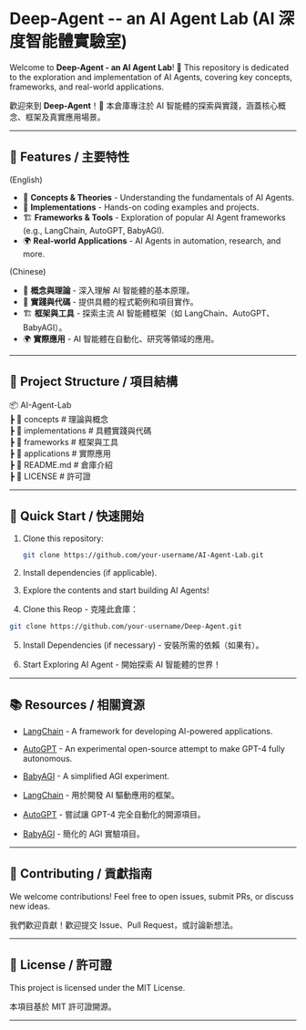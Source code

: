 # Deep-Agent -- an AI Agent Lab (AI 深度智能體實驗室)

Welcome to **Deep-Agent - an AI Agent Lab**! 🚀 This repository is dedicated to the exploration and implementation of AI Agents, covering key concepts, frameworks, and real-world applications.

歡迎來到 **Deep-Agent**！🚀 本倉庫專注於 AI 智能體的探索與實踐，涵蓋核心概念、框架及真實應用場景。

---

## 🌟 Features / 主要特性

(English)

- 🧠 **Concepts & Theories** - Understanding the fundamentals of AI Agents.
- 🔧 **Implementations** - Hands-on coding examples and projects.
- 🏗 **Frameworks & Tools** - Exploration of popular AI Agent frameworks (e.g., LangChain, AutoGPT, BabyAGI).
- 🌍 **Real-world Applications** - AI Agents in automation, research, and more.

(Chinese)

- 🧠 **概念與理論** - 深入理解 AI 智能體的基本原理。
- 🔧 **實踐與代碼** - 提供具體的程式範例和項目實作。
- 🏗 **框架與工具** - 探索主流 AI 智能體框架（如 LangChain、AutoGPT、BabyAGI）。
- 🌍 **實際應用** - AI 智能體在自動化、研究等領域的應用。

---

## 📂 Project Structure / 項目結構

📦 AI-Agent-Lab  
┣ 📂 concepts # 理論與概念  
┣ 📂 implementations # 具體實踐與代碼  
┣ 📂 frameworks # 框架與工具  
┣ 📂 applications # 實際應用  
┣ 📜 README.md # 倉庫介紹  
┣ 📜 LICENSE # 許可證

---

## 🚀 Quick Start / 快速開始

1. Clone this repository:

   ```bash
   git clone https://github.com/your-username/AI-Agent-Lab.git

   ```

2. Install dependencies (if applicable).

3. Explore the contents and start building AI Agents!

4. Clone this Reop - 克隆此倉庫：

```bash
git clone https://github.com/your-username/Deep-Agent.git
```

5. Install Dependencies (if necessary) - 安裝所需的依賴（如果有）。

6. Start Exploring AI Agent - 開始探索 AI 智能體的世界！

---

## 📚 Resources / 相關資源

- [LangChain](https://python.langchain.com/) - A framework for developing AI-powered applications.
- [AutoGPT](https://github.com/Torantulino/Auto-GPT) - An experimental open-source attempt to make GPT-4 fully autonomous.
- [BabyAGI](https://github.com/yoheinakajima/babyagi) - A simplified AGI experiment.

- [LangChain](https://python.langchain.com/) - 用於開發 AI 驅動應用的框架。
- [AutoGPT](https://github.com/Torantulino/Auto-GPT) - 嘗試讓 GPT-4 完全自動化的開源項目。
- [BabyAGI](https://github.com/yoheinakajima/babyagi) - 簡化的 AGI 實驗項目。

---

## 🤝 Contributing / 貢獻指南

We welcome contributions! Feel free to open issues, submit PRs, or discuss new ideas.

我們歡迎貢獻！歡迎提交 Issue、Pull Request，或討論新想法。

---

## 📜 License / 許可證

This project is licensed under the MIT License.

本項目基於 MIT 許可證開源。

---
